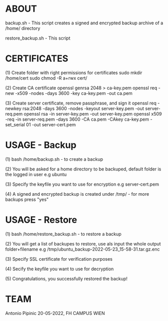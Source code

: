 # ABOUT

backup.sh - This script creates a signed and encrypted backup archive of a /home/<user> directory

restore_backup.sh - This script 

# CERTIFICATES

(1) Create folder with right permissions for certificates
sudo mkdir /home/cert
sudo chmod -R a+rwx cert/ 

(2) Create CA certificate
openssl genrsa 2048 > ca-key.pem
openssl req -new -x509 -nodes -days 3600 -key ca-key.pem -out ca.pem

(3) Create server certificate, remove passphrase, and sign it
 openssl req -newkey rsa:2048 -days 3600 -nodes -keyout server-key.pem -out server-req.pem
 openssl rsa -in server-key.pem -out server-key.pem
 openssl x509 -req -in server-req.pem -days 3600 -CA ca.pem -CAkey ca-key.pem -set_serial 01 -out server-cert.pem

# USAGE - Backup

(1) bash /home/backup.sh - to create a backup
  
(2) You will be asked for a home directory to be backuped, default folder is the logged in user e.g ubuntu
  
(3) Specify the keyfile you want to use for encryption e.g server-cert.pem
  
(4) A signed and encrypted backup is created under /tmp/ - for more backups press "yes"

# USAGE - Restore

(1) bash /home/restore_backup.sh - to restore a backup
  
(2) You will get a list of backupes to restore, use als input the whole output folder+filename e.g /tmp/ubuntu_backup-2022-05-23_15-58-31.tar.gz.enc
  
(3) Specify SSL certificate for verification purposes
  
(4) Secify the keyfile you want to use for decryption
  
(5) Congratulations, you successfully restored the backup!

# TEAM

Antonio Pipinic
20-05-2022, FH CAMPUS WIEN
